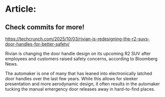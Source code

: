 # Article:

## Check commits for more!
https://techcrunch.com/2025/10/03/rivian-is-redesigning-the-r2-suvs-door-handles-for-better-safety/

Rivian is changing the door handle design on its upcoming R2 SUV after employees and customers raised safety concerns, according to Bloomberg News.

The automaker is one of many that has leaned into electronically latched door handles over the last few years. While this allows for sleeker presentation and more aerodynamic design, it often results in the automaker tucking the manual emergency door releases away in hard-to-find places.